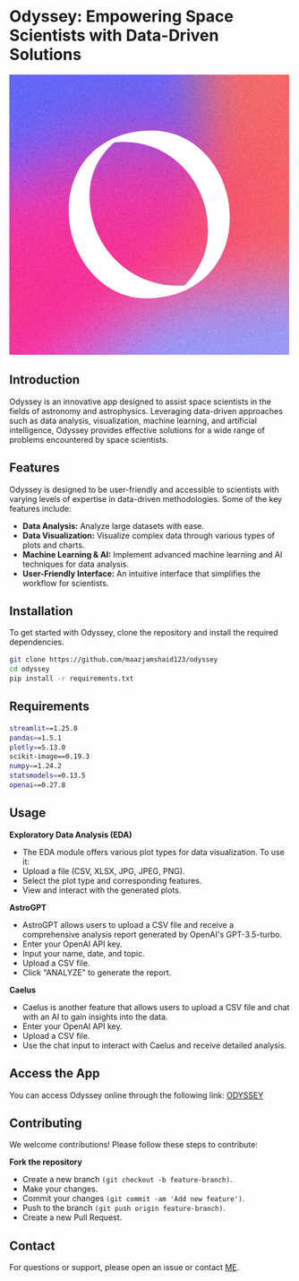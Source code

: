 # Odyssey: Empowering Space Scientists with Data-Driven Solutions

![Odyssey](page_icon.png)

## Introduction

Odyssey is an innovative app designed to assist space scientists in the fields of astronomy and astrophysics. Leveraging data-driven approaches such as data analysis, visualization, machine learning, and artificial intelligence, Odyssey provides effective solutions for a wide range of problems encountered by space scientists.

## Features

Odyssey is designed to be user-friendly and accessible to scientists with varying levels of expertise in data-driven methodologies. Some of the key features include:

- **Data Analysis:** Analyze large datasets with ease.
- **Data Visualization:** Visualize complex data through various types of plots and charts.
- **Machine Learning & AI:** Implement advanced machine learning and AI techniques for data analysis.
- **User-Friendly Interface:** An intuitive interface that simplifies the workflow for scientists.

## Installation

To get started with Odyssey, clone the repository and install the required dependencies.

```bash
git clone https://github.com/maazjamshaid123/odyssey
cd odyssey
pip install -r requirements.txt
```
## Requirements
```bash
streamlit==1.25.0
pandas==1.5.1
plotly==5.13.0
scikit-image==0.19.3
numpy==1.24.2
statsmodels==0.13.5
openai==0.27.8
```
## Usage
**Exploratory Data Analysis (EDA)**
- The EDA module offers various plot types for data visualization. To use it:
- Upload a file (CSV, XLSX, JPG, JPEG, PNG).
- Select the plot type and corresponding features.
- View and interact with the generated plots.

**AstroGPT**
- AstroGPT allows users to upload a CSV file and receive a comprehensive analysis report generated by OpenAI's GPT-3.5-turbo.
- Enter your OpenAI API key.
- Input your name, date, and topic.
- Upload a CSV file.
- Click "ANALYZE" to generate the report.

**Caelus**
- Caelus is another feature that allows users to upload a CSV file and chat with an AI to gain insights into the data.
- Enter your OpenAI API key.
- Upload a CSV file.
- Use the chat input to interact with Caelus and receive detailed analysis.

## Access the App
You can access Odyssey online through the following link:
[ODYSSEY](https://odyssey.streamlit.app)

## Contributing
We welcome contributions! Please follow these steps to contribute:

**Fork the repository**
- Create a new branch ```(git checkout -b feature-branch)```.
- Make your changes.
- Commit your changes ```(git commit -am 'Add new feature')```.
- Push to the branch ```(git push origin feature-branch)```.
- Create a new Pull Request.

## Contact
For questions or support, please open an issue or contact [ME](maazjamshaid.123@gmail.com).



